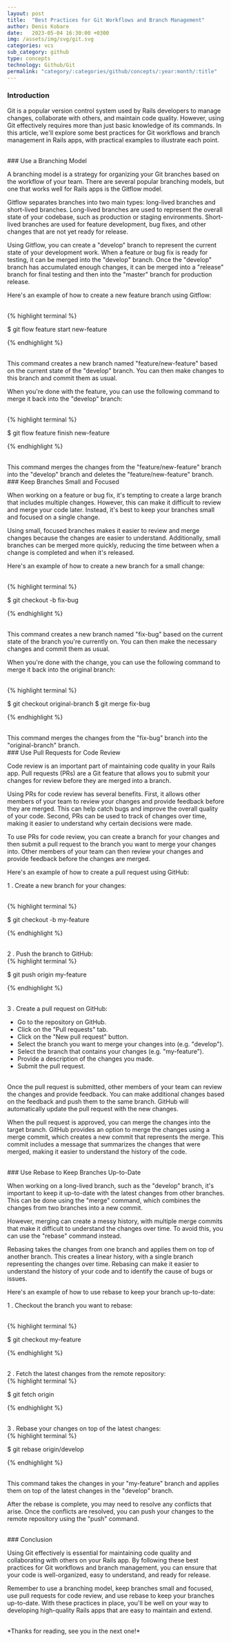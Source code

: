```yaml
---
layout: post
title:  "Best Practices for Git Workflows and Branch Management"
author: Denis Kobare
date:   2023-05-04 16:30:00 +0300
img: /assets/img/svg/git.svg
categories: vcs
sub_category: github
type: concepts
technology: Github/Git
permalink: "category/:categories/github/concepts/:year:month/:title"
---
```



### Introduction

Git is a popular version control system used by Rails developers to manage 
changes, collaborate with others, and maintain code quality. However, using Git 
effectively requires more than just basic knowledge of its commands. In this 
article, we'll explore some best practices for Git workflows and branch 
management in Rails apps, with practical examples to illustrate each point.


<br>
### Use a Branching Model

A branching model is a strategy for organizing your Git branches based on the 
workflow of your team. There are several popular branching models, but one that 
works well for Rails apps is the Gitflow model.

Gitflow separates branches into two main types: long-lived branches and 
short-lived branches. Long-lived branches are used to represent the overall state 
of your codebase, such as production or staging environments. Short-lived 
branches are used for feature development, bug fixes, and other changes that are 
not yet ready for release.

Using Gitflow, you can create a "develop" branch to represent the current state 
of your development work. When a feature or bug fix is ready for testing, it can 
be merged into the "develop" branch. Once the "develop" branch has accumulated 
enough changes, it can be merged into a "release" branch for final testing and 
then into the "master" branch for production release.

Here's an example of how to create a new feature branch using Gitflow:

<br>
{% highlight terminal %}

$ git flow feature start new-feature

{% endhighlight %}


<br>
This command creates a new branch named "feature/new-feature" based on the 
current state of the "develop" branch. You can then make changes to this branch 
and commit them as usual.

When you're done with the feature, you can use the following command to merge it 
back into the "develop" branch:


<br>
{% highlight terminal %}

$ git flow feature finish new-feature

{% endhighlight %}


<br>
This command merges the changes from the "feature/new-feature" branch into the 
"develop" branch and deletes the "feature/new-feature" branch.



<br>
### Keep Branches Small and Focused

When working on a feature or bug fix, it's tempting to create a large branch that 
includes multiple changes. However, this can make it difficult to review and 
merge your code later. Instead, it's best to keep your branches small and focused 
on a single change.

Using small, focused branches makes it easier to review and merge changes because 
the changes are easier to understand. Additionally, small branches can be merged 
more quickly, reducing the time between when a change is completed and when it's 
released.

Here's an example of how to create a new branch for a small change:

<br>
{% highlight terminal %}

$ git checkout -b fix-bug

{% endhighlight %}


<br>
This command creates a new branch named "fix-bug" based on the current state of 
the branch you're currently on. You can then make the necessary changes and 
commit them as usual.

When you're done with the change, you can use the following command to merge it 
back into the original branch:


<br>
{% highlight terminal %}

$ git checkout original-branch
$ git merge fix-bug

{% endhighlight %}


<br>
This command merges the changes from the "fix-bug" branch into the 
"original-branch" branch.



<br>
### Use Pull Requests for Code Review

Code review is an important part of maintaining code quality in your Rails app. 
Pull requests (PRs) are a Git feature that allows you to submit your changes for 
review before they are merged into a branch.

Using PRs for code review has several benefits. First, it allows other members 
of your team to review your changes and provide feedback before they are merged. 
This can help catch bugs and improve the overall quality of your code. Second, 
PRs can be used to track of changes over time, making it easier to understand 
why certain decisions were made.


To use PRs for code review, you can create a branch for your changes and then 
submit a pull request to the branch you want to merge your changes into. Other 
members of your team can then review your changes and provide feedback before 
the changes are merged.

Here's an example of how to create a pull request using GitHub:

1 . Create a new branch for your changes:

<br>
{% highlight terminal %}

$ git checkout -b my-feature

{% endhighlight %}


<br>
2 . Push the branch to GitHub:

<br>
{% highlight terminal %}

$ git push origin my-feature

{% endhighlight %}


<br>
3 . Create a pull request on GitHub:

 - Go to the repository on GitHub.
 - Click on the "Pull requests" tab.
 - Click on the "New pull request" button.
 - Select the branch you want to merge your changes into (e.g. "develop").
 - Select the branch that contains your changes (e.g. "my-feature").
 - Provide a description of the changes you made.
 - Submit the pull request.
 
 
<br>
Once the pull request is submitted, other members of your team can review the 
changes and provide feedback. You can make additional changes based on the 
feedback and push them to the same branch. GitHub will automatically update the 
pull request with the new changes.

When the pull request is approved, you can merge the changes into the target 
branch. GitHub provides an option to merge the changes using a merge commit, 
which creates a new commit that represents the merge. This commit includes a 
message that summarizes the changes that were merged, making it easier to 
understand the history of the code.



<br>
### Use Rebase to Keep Branches Up-to-Date

When working on a long-lived branch, such as the "develop" branch, it's important 
to keep it up-to-date with the latest changes from other branches. This can be 
done using the "merge" command, which combines the changes from two branches into 
a new commit.

However, merging can create a messy history, with multiple merge commits that 
make it difficult to understand the changes over time. To avoid this, you can use 
the "rebase" command instead.

Rebasing takes the changes from one branch and applies them on top of another 
branch. This creates a linear history, with a single branch representing the 
changes over time. Rebasing can make it easier to understand the history of your 
code and to identify the cause of bugs or issues.

Here's an example of how to use rebase to keep your branch up-to-date:

1 . Checkout the branch you want to rebase:

<br>
{% highlight terminal %}

$ git checkout my-feature

{% endhighlight %}


<br>
2 . Fetch the latest changes from the remote repository:

<br>
{% highlight terminal %}

$ git fetch origin

{% endhighlight %}


<br>
3 . Rebase your changes on top of the latest changes:

<br>
{% highlight terminal %}

$ git rebase origin/develop

{% endhighlight %}



<br>
This command takes the changes in your "my-feature" branch and applies them on 
top of the latest changes in the "develop" branch.

After the rebase is complete, you may need to resolve any conflicts that arise. 
Once the conflicts are resolved, you can push your changes to the remote 
repository using the "push" command.



<br>
### Conclusion

Using Git effectively is essential for maintaining code quality and collaborating 
with others on your Rails app. By following these best practices for Git workflows 
and branch management, you can ensure that your code is well-organized, easy to 
understand, and ready for release.

Remember to use a branching model, keep branches small and focused, use pull 
requests for code review, and use rebase to keep your branches up-to-date. With 
these practices in place, you'll be well on your way to developing high-quality 
Rails apps that are easy to maintain and extend.



<br>
*Thanks for reading, see you in the next one!*
